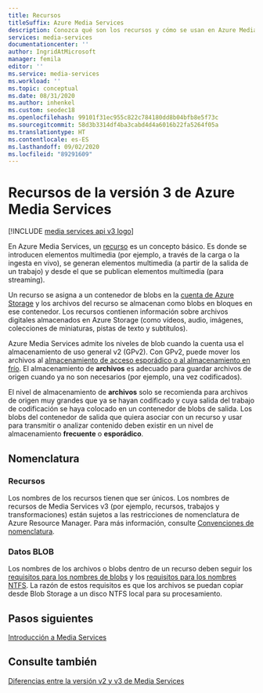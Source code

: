 ```yaml
---
title: Recursos
titleSuffix: Azure Media Services
description: Conozca qué son los recursos y cómo se usan en Azure Media Services.
services: media-services
documentationcenter: ''
author: IngridAtMicrosoft
manager: femila
editor: ''
ms.service: media-services
ms.workload: ''
ms.topic: conceptual
ms.date: 08/31/2020
ms.author: inhenkel
ms.custom: seodec18
ms.openlocfilehash: 99101f31ec955c822c784180dd8b04bfb8e5f73c
ms.sourcegitcommit: 58d3b3314df4ba3cabd4d4a6016b22fa5264f05a
ms.translationtype: HT
ms.contentlocale: es-ES
ms.lasthandoff: 09/02/2020
ms.locfileid: "89291609"
---
```

# <a name="assets-in-azure-media-services-v3"></a>Recursos de la versión 3 de Azure Media Services

[!INCLUDE [media services api v3 logo](./includes/v3-hr.md)]

En Azure Media Services, un [recurso](/rest/api/media/assets) es un concepto básico. Es donde se introducen elementos multimedia (por ejemplo, a través de la carga o la ingesta en vivo), se generan elementos multimedia (a partir de la salida de un trabajo) y desde el que se publican elementos multimedia (para streaming). 

Un recurso se asigna a un contenedor de blobs en la [cuenta de Azure Storage](storage-account-concept.md) y los archivos del recurso se almacenan como blobs en bloques en ese contenedor. Los recursos contienen información sobre archivos digitales almacenados en Azure Storage (como vídeos, audio, imágenes, colecciones de miniaturas, pistas de texto y subtítulos).

Azure Media Services admite los niveles de blob cuando la cuenta usa el almacenamiento de uso general v2 (GPv2). Con GPv2, puede mover los archivos al [almacenamiento de acceso esporádico o al almacenamiento en frío](../../storage/blobs/storage-blob-storage-tiers.md). El almacenamiento de **archivos** es adecuado para guardar archivos de origen cuando ya no son necesarios (por ejemplo, una vez codificados).

El nivel de almacenamiento de **archivos** solo se recomienda para archivos de origen muy grandes que ya se hayan codificado y cuya salida del trabajo de codificación se haya colocado en un contenedor de blobs de salida. Los blobs del contenedor de salida que quiera asociar con un recurso y usar para transmitir o analizar contenido deben existir en un nivel de almacenamiento **frecuente** o **esporádico**.

## <a name="naming"></a>Nomenclatura 

### <a name="assets"></a>Recursos

Los nombres de los recursos tienen que ser únicos. Los nombres de recursos de Media Services v3 (por ejemplo, recursos, trabajos y transformaciones) están sujetos a las restricciones de nomenclatura de Azure Resource Manager. Para más información, consulte [Convenciones de nomenclatura](media-services-apis-overview.md#naming-conventions).

### <a name="blobs"></a>Datos BLOB

Los nombres de los archivos o blobs dentro de un recurso deben seguir los [requisitos para los nombres de blobs](/rest/api/storageservices/naming-and-referencing-containers--blobs--and-metadata) y los [requisitos para los nombres NTFS](/windows/win32/fileio/naming-a-file). La razón de estos requisitos es que los archivos se puedan copiar desde Blob Storage a un disco NTFS local para su procesamiento.

## <a name="next-steps"></a>Pasos siguientes

[Introducción a Media Services](media-services-overview.md)

## <a name="see-also"></a>Consulte también

[Diferencias entre la versión v2 y v3 de Media Services](migrate-from-v2-to-v3.md)
